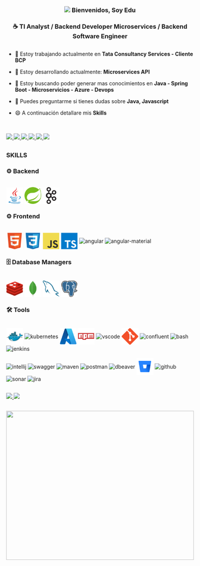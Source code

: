 <h3 align="center"><img src="https://media.giphy.com/media/vqxviVfqGAa14SgeiC/giphy.gif" width="30px"> Bienvenidos, Soy Edu </h3>

<h3 align="center">☕ TI Analyst / Backend Developer Microservices / Backend Software Engineer</h3>

### <h2 align="center"> 

- 🔭 Estoy trabajando actualmente en **Tata Consultancy Services - Cliente BCP**

- 🌱 Estoy desarrollando actualmente: **<b> Microservices API </b>**

- 👯 Estoy buscando poder generar mas conocimientos en **<b> Java - Spring Boot - Microservicios - Azure - Devops </b>**

- 💬 Puedes preguntarme si tienes dudas sobre **Java, Javascript**

- 😄 A continuación detallare mis **Skills**

### <h2 align="center">

<div> <br> 
  <a href="https://www.linkedin.com/in/edwardcca/" target="_blank">
   <img src="https://img.shields.io/badge/Linkedin-FF0000?style=for-the-badge&logo=linkedin&logoColor=white" target="_blank">
  </a>
  <a href="https://www.facebook.com/edwardandres.cordovachavez/" target="_blank">
   <img src="https://img.shields.io/badge/Facebook-%23E4405F?style=for-the-badge&logo=facebook&logoColor=white" target="_blank">
  </a>
 <a href="https://github.com/hiddro" target="_blank">
  <img src="https://img.shields.io/badge/Github-7289DA?style=for-the-badge&logo=github&logoColor=white" target="_blank">
  </a> 
  <a href = "mailto:edd.ckalb@gmail.com">
   <img src="https://img.shields.io/badge/Gmail-%23333?style=for-the-badge&logo=gmail&logoColor=white" target="_blank">
  </a> 
  <a href="https://wa.me/+51983478763" target="_blank">
   <img src="https://img.shields.io/badge/WhatsApp-25D366?style=for-the-badge&logo=whatsapp&logoColor=white" target="_blank">
  </a>
  <a href="mailto:edwardandres.cordovachavez@everis.nttdata.com" target="_blank">
   <img src="https://img.shields.io/badge/Microsoft_Outlook-0078D4?style=for-the-badge&logo=microsoft-outlook&logoColor=white" target="_blank">
  </a>
</div>

### <h2 align="center">
<h3 align="left"> SKILLS </h3>

### ⚙️ Backend
<div style="display: inline_block"><br>
  <img align="center" alt="java" height="45" width="45" src="https://raw.githubusercontent.com/devicons/devicon/master/icons/java/java-original.svg" title="Java">  
  <img align="center" alt="spring" height="45" width="45" src="https://raw.githubusercontent.com/devicons/devicon/master/icons/spring/spring-original.svg" title="Spring Boot & Cloud">                           
  <img align="center" alt="kafka" height="45" width="45" src="https://raw.githubusercontent.com/devicons/devicon/master/icons/apachekafka/apachekafka-original.svg" title="Kafka">
</div>

### ⚙️ Frontend
<div style="display: inline_block"><br>
  <img align="center" alt="html5" height="45" width="45" src="https://raw.githubusercontent.com/devicons/devicon/master/icons/html5/html5-original.svg" title="HTML">
  <img align="center" alt="css3" height="45" width="45" src="https://raw.githubusercontent.com/devicons/devicon/master/icons/css3/css3-original.svg" title="CSS">
  <img align="center" alt="javascript" height="45" width="45" src="https://raw.githubusercontent.com/devicons/devicon/master/icons/javascript/javascript-original.svg" title="Javascript">
  <img align="center" alt="typescript" height="45" width="45" src="https://raw.githubusercontent.com/devicons/devicon/master/icons/typescript/typescript-original.svg" title="Typescript">
  <img align="center" alt="angular" height="45" width="45" src="https://upload.wikimedia.org/wikipedia/commons/thumb/c/cf/Angular_full_color_logo.svg/1200px-Angular_full_color_logo.svg.png" title="Angular">
  <img align="center" alt="angular-material" height="45" width="45" src="https://angular.io/generated/images/marketing/concept-icons/material.png" title="Angular Material">
</div>
 
 ### 🗄️ Database Managers
 <div style="display: inline_block"> <br>
  <img align="center" alt="redis" height="45" width="45" src="https://raw.githubusercontent.com/devicons/devicon/master/icons/redis/redis-original.svg" title="Redis">
  <img align="center" alt="mongodb" height="45" width="45" src="https://raw.githubusercontent.com/devicons/devicon/master/icons/mongodb/mongodb-original.svg" title="MongoDB">
  <img align="center" alt="mysql" height="45" width="45" src="https://raw.githubusercontent.com/devicons/devicon/master/icons/mysql/mysql-original.svg" title="MySQL">                             
  <img align="center" alt="pgadmin" height="45" width="45" src="https://raw.githubusercontent.com/devicons/devicon/master/icons/postgresql/postgresql-original.svg" title="PostgreSQL">

 ### 🛠️ Tools
 <div style="display: inline_block"> <br> 
  <img align="center" alt="docker" height="45" width="45" src="https://raw.githubusercontent.com/devicons/devicon/master/icons/docker/docker-original.svg" title="Docker">
  <img align="center" alt="kubernetes" height="45" width="45" src="https://www.ovhcloud.com/sites/default/files/styles/text_media_horizontal/public/2021-04/K8S-logo.png" title="Kubernetes">
  <img align="center" alt="azure" height="45" width="45" src="https://raw.githubusercontent.com/devicons/devicon/master/icons/azure/azure-original.svg" title="Azure Cloud">
  <img align="center" alt="npm" height="45" width="45" src="https://raw.githubusercontent.com/devicons/devicon/master/icons/npm/npm-original-wordmark.svg" title="Npm">
  <img align="center" alt="vscode" height="45" width="45" src="https://seeklogo.com/images/V/visual-studio-code-logo-284BC24C39-seeklogo.com.png" title="VsCode">
  <img align="center" alt="git" height="45" width="45" src="https://raw.githubusercontent.com/devicons/devicon/master/icons/git/git-original.svg" title="Git">
  <img align="center" alt="confluent" height="45" width="45" src="https://lh3.googleusercontent.com/pVi-pUHt8yMvWIUW_2eWws8m0MzLiZb170hNG8F9U0woGL-Hle58HQrYAcMgQqrnAuWHmApHpSuycjB1s1s" title="Confluent">
  <img align="center" alt="bash" height="45" width="45" src="https://upload.wikimedia.org/wikipedia/commons/thumb/4/4b/Bash_Logo_Colored.svg/2048px-Bash_Logo_Colored.svg.png" title="Bash">
  <img align="center" alt="jenkins" height="55" width="45" src="https://upload.wikimedia.org/wikipedia/commons/thumb/e/e9/Jenkins_logo.svg/1483px-Jenkins_logo.svg.png" title="Jenkins">
 </div>
  <div style="display: inline_block"> <br> 
    <img align="center" alt="intellij" width="45" height="45" src="https://resources.jetbrains.com/storage/products/intellij-idea/img/meta/intellij-idea_logo_300x300.png" title="IntelliJ"/>
    <img align="center" alt="swagger" width="45" height="45" src="https://upload.wikimedia.org/wikipedia/commons/a/ab/Swagger-logo.png" title="Swagger"/>
    <img align="center" alt="maven" width="45" height="45" src="https://i0.wp.com/www.vexevsolutions.com/wp-content/uploads/2018/10/maven-logo-black-on-white.png?ssl=1" title="Maven"/>
    <img align="center" alt="postman" width="45" height="45" src="https://www.vectorlogo.zone/logos/getpostman/getpostman-icon.svg" title="Postman"/>
    <img align="center" alt="dbeaver" height="45" width="45" src="https://upload.wikimedia.org/wikipedia/commons/thumb/b/b5/DBeaver_logo.svg/256px-DBeaver_logo.svg.png" title="Dbeaver">
    <img align="center" alt="bitbucket" height="45" width="45" src="https://raw.githubusercontent.com/devicons/devicon/master/icons/bitbucket/bitbucket-original.svg" title="Bitbucket">
    <img align="center" alt="github" height="45" width="45" src="https://upload.wikimedia.org/wikipedia/commons/thumb/9/91/Octicons-mark-github.svg/2048px-Octicons-mark-github.svg.png" title="GitHub">
    <img align="center" alt="sonar" height="45" width="45" src="https://agmusiccenter.com/wp-content/uploads/2015/12/sonar-logo.png" title="Sonar">
    <img align="center" alt="jira" height="45" width="45" src="https://cdn.icon-icons.com/icons2/2699/PNG/512/atlassian_jira_logo_icon_170511.png" title="Jira">
  </div>

### <h2 align="center">

<div>
    <a href="https://github.com/hiddro">
        <img height="180em" src="https://github-readme-stats.vercel.app/api?username=hiddro&show_icons=true&theme=material-palenight&include_all_commits=true&count_private=true" />
        <img height="180em" src="https://github-readme-stats.vercel.app/api/top-langs/?username=hiddro&layout=compact&langs_count=7&theme=material-palenight" />
</div>

### <h2 align="center">

<div>
 <img width="100%" height="400px" src="https://media.giphy.com/media/5xaOcLyjXRo4hX5UhSU/giphy.gif">
</div>
